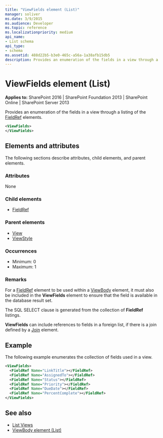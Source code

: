 ```yaml
---
title: "ViewFields element (List)"
manager: soliver
ms.date: 3/9/2015
ms.audience: Developer
ms.topic: reference
ms.localizationpriority: medium
api_name:
- List schema
api_type:
- schema
ms.assetid: 488d22b5-b3e0-465c-a56a-1a38afb15db5
description: Provides an enumeration of the fields in a view through a listing of the FieldRef elements.
---
```


# ViewFields element (List)

**Applies to:** SharePoint 2016 | SharePoint Foundation 2013 | SharePoint Online | SharePoint Server 2013

Provides an enumeration of the fields in a view through a listing of the [FieldRef](fieldref-element-list.md) elements.

```XML
<ViewFields>
</ViewFields>
```

## Elements and attributes

The following sections describe attributes, child elements, and parent elements.

### Attributes

None

### Child elements

- [FieldRef](fieldref-element-list.md)

### Parent elements

- [View](view-element-list.md)
- [ViewStyle](viewstyle-element-list.md)

### Occurrences

- Minimum: 0
- Maximum: 1

### Remarks

For a [FieldRef](fieldref-element-list.md) element to be used within a [ViewBody](viewbody-element-list.md) element, it must also be included in the **ViewFields** element to ensure that the field is available in the database result set.

The SQL SELECT clause is generated from the collection of **FieldRef** listings.

**ViewFields** can include references to fields in a foreign list, if there is a join defined by a [Join](join-element-view.md) element.

## Example

The following example enumerates the collection of fields used in a view.

```XML
<ViewFields>
  <FieldRef Name="LinkTitle"></FieldRef>
  <FieldRef Name="AssignedTo"></FieldRef>
  <FieldRef Name="Status"></FieldRef>
  <FieldRef Name="Priority"></FieldRef>
  <FieldRef Name="DueDate"></FieldRef>
  <FieldRef Name="PercentComplete"></FieldRef>
</ViewFields>
```

## See also

- [List Views](https://msdn.microsoft.com/library/43e6ba7e-eddb-418a-a570-c0815016fc17%28Office.15%29.aspx)
- [ViewBody element (List)](viewbody-element-list.md)
